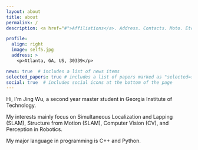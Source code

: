 ```yaml
---
layout: about
title: about
permalink: /
description: <a href="#">Affiliations</a>. Address. Contacts. Moto. Etc.

profile:
  align: right
  image: self5.jpg
  address: >
    <p>Atlanta, GA, US, 30339</p>

news: true  # includes a list of news items
selected_papers: true # includes a list of papers marked as "selected={true}"
social: true  # includes social icons at the bottom of the page
---
```


Hi, I'm Jing Wu, a second year master student in Georgia Institute of Technology. 

My interests mainly focus on Simultaneous Localization and Lapping (SLAM), Structure from Motion (SLAM), Computer Vision (CV), and Perception in Robotics.

My major language in programming is C++ and Python.

